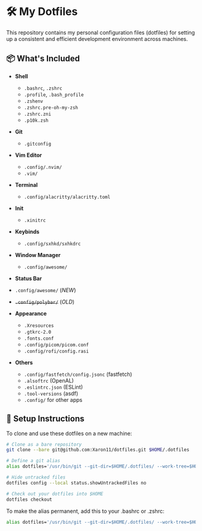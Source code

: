 # 🛠️ My Dotfiles

This repository contains my personal configuration files (dotfiles) for setting up a consistent and efficient development environment across machines.

## 📦 What's Included

- **Shell**
  - `.bashrc`, `.zshrc`
  - `.profile`, `.bash_profile`
  - `.zshenv`
  - `.zshrc.pre-oh-my-zsh`
  - `.zshrc.zni`
  - `.p10k.zsh`

- **Git**
  - `.gitconfig`

- **Vim Editor**
  - `.config/.nvim/`
  - `.vim/`

- **Terminal**
  - `.config/alacritty/alacritty.toml`

- **Init**
  - `.xinitrc`
 
- **Keybinds**
  - `.config/sxhkd/sxhkdrc`

- **Window Manager**
  - `.config/awesome/`

 - **Status Bar**
 - `.config/awesome/` (*NEW*)
 - ~~`.config/polybar/`~~ (*OLD*)
 
- **Appearance**
  - `.Xresources`
  - `.gtkrc-2.0`
  - `.fonts.conf`
  - `.config/picom/picom.conf`
  - `.config/rofi/config.rasi`

- **Others**
  - `.config/fastfetch/config.jsonc` (fastfetch)
  - `.alsoftrc` (OpenAL)
  - `.eslintrc.json` (ESLint)
  - `.tool-versions` (asdf)
  - `.config/` for other apps

## 🚀 Setup Instructions

To clone and use these dotfiles on a new machine:

```bash
# Clone as a bare repository
git clone --bare git@github.com:Xaron11/dotfiles.git $HOME/.dotfiles

# Define a git alias
alias dotfiles='/usr/bin/git --git-dir=$HOME/.dotfiles/ --work-tree=$HOME'

# Hide untracked files
dotfiles config --local status.showUntrackedFiles no

# Check out your dotfiles into $HOME
dotfiles checkout
```
To make the alias permanent, add this to your .bashrc or .zshrc:
```bash
alias dotfiles='/usr/bin/git --git-dir=$HOME/.dotfiles/ --work-tree=$HOME'
```
